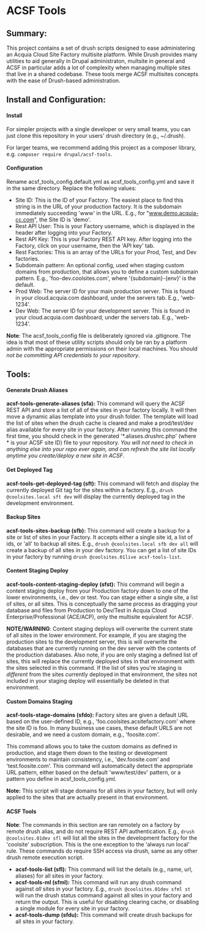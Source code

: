 # ACSF Tools

## Summary: 

This project contains a set of drush scripts designed to ease administering an Acquia Cloud Site Factory multisite 
platform. While Drush provides many utilities to aid generally in Drupal administraton, multsite in general and ACSF in
particular adds a lot of complexity when managing multiple sites that live in a shared codebase. These tools merge
ACSF multisites concepts with the ease of Drush-based administration.

## Install and Configuration:

#### Install

For simpler projects with a single developer or very small teams, you can just clone this repository in your users' drush
directory (e.g., ~/.drush).

For larger teams, we recommend adding this project as a composer library, e.g. `composer require drupal/acsf-tools`.

#### Configuration

Rename acsf_tools_config.default.yml as acsf_tools_config.yml and save it in the same directory. Replace the following 
values:

* Site ID: This is the ID of your Factory. The easiest place to find this string is in the URL of your production factory. It is the subdomain immediately succeeding 'www' in the URL. E.g., for "www.demo.acquia-cc.com", the Site ID is 'demo'. 
* Rest API User: This is your Factory username, which is displayed in the header after logging into your Factory.
* Rest API Key: This is your Factory REST API key. After logging into the Factory, click on your username, then the 
'API key' tab.
* Rest Factories: This is an array of the URLs for your Prod, Test, and Dev factories.
* Subdomain pattern: An optional config, used when staging custom domains from production, that allows you to define
a custom subdomain pattern. E.g., 'foo-dev.coolsites.com', where '{subdomain}-{env}' is the default.
* Prod Web: The server ID for your main production server. This is found in your cloud.acquia.com dashboard, under the servers tab. E.g., 'web-1234'.
* Dev Web: The server ID for your development server. This is found in your cloud.acquia.com dashboard, under the servers tab. E.g., 'web-1234'.

**Note**: The acsf_tools_config file is deliberately ignored via .gitignore. The idea is that most of these utility
scripts should only be ran by a platform admin with the appropriate permissions on their local machines. You should
_not be committing API credentials to your repository_.

## Tools:

#### Generate Drush Aliases

__acsf-tools-generate-aliases (sfa):__ This command will query the ACSF REST API and store a list of all of the sites in
your factory locally. It will then move a dynamic alias template into your drush folder. The template will load the list
of sites when the drush cache is cleared and make a prod/test/dev alias available for every site in your factory. After running this command the first time, you should check in the generated '*.aliases.drushrc.php' (where * is your ACSF site ID) file to your repository. _You will not need to check in anything else into your repo ever again, and can refresh the site list locally anytime you create/deploy a new site in ACSF_.

#### Get Deployed Tag

__acsf-tools-get-deployed-tag (sft):__ This command will fetch and display the currently deployed Git tag for the sites
within a factory. E.g., `drush @coolsites.local sft dev` will display the currently deployed tag in the development
environment.

#### Backup Sites

__acsf-tools-sites-backup (sfb):__ This command will create a backup for a site or list of sites in your Factory. It
accepts either a single site id, a list of ids, or 'all' to backup all sites. E.g., `drush @coolsites.local sfb dev all`
will create a backup of all sites in your dev factory. You can get a list of site IDs in your factory by running 
`drush @coolsites.01live acsf-tools-list`.

#### Content Staging Deploy

__acsf-tools-content-staging-deploy (sfst):__ This command will begin a content staging deploy from your Production
factory down to one of the lower environments, i.e., dev or test. You can stage either a single site, a list of sites,
or all sites. This is conceptually the same process as dragging your database and files from Production to Dev/Test in 
Acquia Cloud Enterprise/Professional (ACE/ACP), only the multisite equivalent for ACSF.

**NOTE/WARNING**: Content staging deploys will overwrite the current state of all sites in the lower environment. For 
example, if you are staging the production sites to the development server, this is will overwrite the databases that 
are currently running on the dev server with the contents of the production databases. Also note, if you are only 
staging a defined list of sites, this will replace the currently deployed sites in that environment with the sites 
selected in this command. If the list of sites you're staging is _different_ from the sites currently deployed in 
that environment, the sites not included in your staging deploy will essentially be deleted in that environment.

#### Custom Domains Staging

__acsf-tools-stage-domains (sfdo):__ Factory sites are given a default URL based on the user-defined ID, e.g., 
'foo.coolsites.acsitefactory.com' where the site ID is foo. In many business use cases, these default URLS are not 
desirable, and we need a custom domain, e.g., 'foosite.com'. 

This command allows you to take the custom domains as defined in production, and stage them down to the testing or 
development environments to maintain consistency, i.e., 'dev.foosite.com' and 'test.foosite.com'. This command will 
automatically detect the appropriate URL pattern, either based on the default 'www/test/dev' pattern, or a pattern you 
define in acsf_tools_config.yml.
 
**Note:** This script will stage domains for all sites in your factory, but will only applied to the sites that are
actually present in that environment.

#### ACSF Tools

**Note**: The commands in this section are ran remotely on a factory by remote drush alias, and do not require REST API 
authentication. E.g., `drush @coolsites.01dev sfl` will list all the sites in the development factory for the 'coolsite' 
subscription. This is the one exception to the 'always run local' rule. These commands do require SSH access via drush,
same as any other drush remote execution script.

* __acsf-tools-list (sfl):__ This command will list the details (e.g., name, url, aliases) for all sites in your 
factory.
* __acsf-tools-ml (sfml):__ This command will run any drush command against *all* sites in your factory. E.g., 
`drush @coolsites.01dev sfml st` will run the drush status command against all sites in your factory and return the
output. This is useful for disabling clearing cache, or disabling a single module for every site in your factory.
* __acsf-tools-dump (sfdu):__ This command will create drush backups for all sites in your factory.
 




